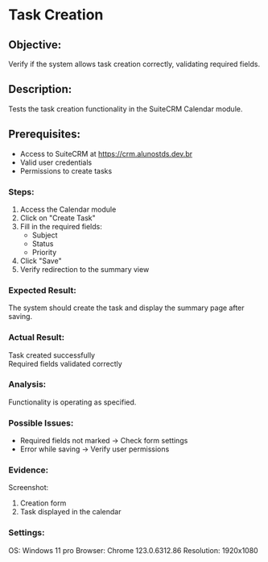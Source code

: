 # Task Creation  
## Objective:  
Verify if the system allows task creation correctly, validating required fields.  

## Description:  
Tests the task creation functionality in the SuiteCRM Calendar module.  

## Prerequisites:  
- Access to SuiteCRM at https://crm.alunostds.dev.br  
- Valid user credentials  
- Permissions to create tasks  

### Steps:  
1. Access the Calendar module  
2. Click on "Create Task"  
3. Fill in the required fields:  
   - Subject  
   - Status  
   - Priority  
4. Click "Save"  
5. Verify redirection to the summary view  

### Expected Result:  
The system should create the task and display the summary page after saving.  

### Actual Result:  
 Task created successfully  
 Required fields validated correctly  

### Analysis:  
Functionality is operating as specified.  

### Possible Issues:  
- Required fields not marked → Check form settings  
- Error while saving → Verify user permissions  

### Evidence:  
Screenshot:  
1. Creation form  
2. Task displayed in the calendar  

### Settings:  
OS: Windows 11 pro
Browser: Chrome 123.0.6312.86
Resolution: 1920x1080